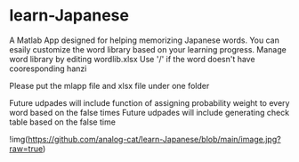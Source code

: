 # learn-Japanese
A Matlab App designed for helping memorizing Japanese words.
You can esaily customize the word library based on your learning progress.
Manage word library by editing wordlib.xlsx
Use '/' if the word doesn't have cooresponding hanzi

Please put the mlapp file and xlsx file under one folder

Future udpades will include function of assigning probability weight to every word based on the false times
Future udpades will include generating check table based on the false time

!img(https://github.com/analog-cat/learn-Japanese/blob/main/image.jpg?raw=true)
